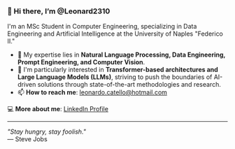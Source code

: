 ### 👋 Hi there, I’m @Leonard2310  
I'm an MSc Student in Computer Engineering, specializing in Data Engineering and Artificial Intelligence at the University of Naples "Federico II."  

- 🔭 My expertise lies in **Natural Language Processing, Data Engineering, Prompt Engineering, and Computer Vision**.  
- 🌱 I'm particularly interested in **Transformer-based architectures and Large Language Models (LLMs)**, striving to push the boundaries of AI-driven solutions through state-of-the-art methodologies and research.  
- 📫 **How to reach me**: leonardo.catello@hotmail.com  

💻 **More about me**: [LinkedIn Profile](https://www.linkedin.com/in/leonardocatello/)  

---  

*"Stay hungry, stay foolish."*  
— Steve Jobs  
